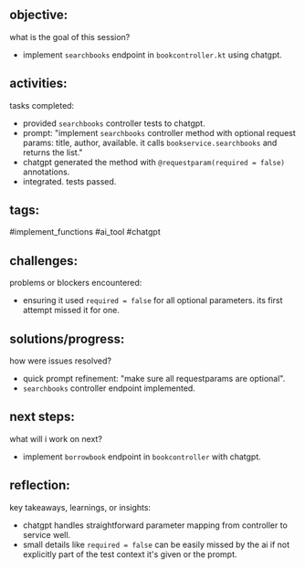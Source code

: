 ## objective:
what is the goal of this session?
- implement `searchbooks` endpoint in `bookcontroller.kt` using chatgpt.

## activities:
tasks completed:
- provided `searchbooks` controller tests to chatgpt.
- prompt: "implement `searchbooks` controller method with optional request params: title, author, available. it calls `bookservice.searchbooks` and returns the list."
- chatgpt generated the method with `@requestparam(required = false)` annotations.
- integrated. tests passed.

## tags:
 #implement_functions #ai_tool #chatgpt

## challenges:
problems or blockers encountered: 
- ensuring it used `required = false` for all optional parameters. its first attempt missed it for one.

## solutions/progress:
how were issues resolved?
- quick prompt refinement: "make sure all requestparams are optional".
- `searchbooks` controller endpoint implemented.

## next steps:
what will i work on next?
- implement `borrowbook` endpoint in `bookcontroller` with chatgpt.

## reflection:
key takeaways, learnings, or insights:
- chatgpt handles straightforward parameter mapping from controller to service well.
- small details like `required = false` can be easily missed by the ai if not explicitly part of the test context it's given or the prompt.
